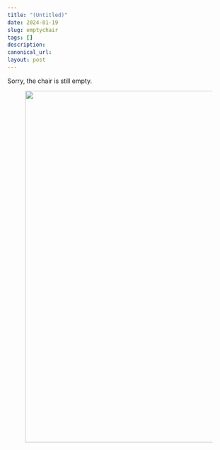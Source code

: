 ```yaml
---
title: "(Untitled)"
date: 2024-01-19
slug: emptychair
tags: []
description: 
canonical_url: 
layout: post
---
```

<p>Sorry, the chair is still empty.</p><figure class="kg-card kg-image-card"><img src="/images/content/images/2024/01/empty-chair.jpg" class="kg-image" alt="" loading="lazy" width="790" height="794" srcset="/images/content/images/2024/01/empty-chair.jpg 600w, /images/content/images/2024/01/empty-chair.jpg 790w" sizes="(min-width: 720px) 720px"></figure>
